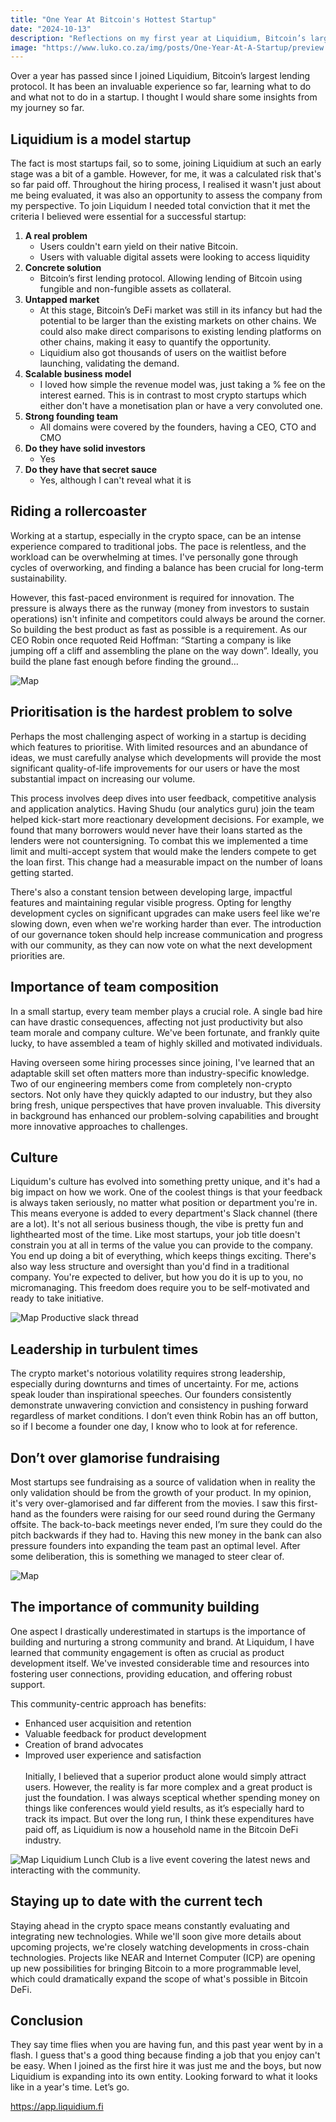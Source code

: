 ```yaml
---
title: "One Year At Bitcoin's Hottest Startup"
date: "2024-10-13"
description: "Reflections on my first year at Liquidium, Bitcoin’s largest lending protocol."
image: "https://www.luko.co.za/img/posts/One-Year-At-A-Startup/preview.webp"
---
```


Over a year has passed since I joined Liquidium, Bitcoin’s largest lending protocol. It has been an invaluable experience so far, learning what to do and what not to do in a startup. I thought I would share some insights from my journey so far.

## Liquidium is a model startup

The fact is most startups fail, so to some, joining Liquidium at such an early stage was a bit of a gamble. However, for me, it was a calculated risk that's so far paid off. Throughout the hiring process, I realised it wasn't just about me being evaluated, it was also an opportunity to assess the company from my perspective. To join Liquidum I needed total conviction that it met the criteria I believed were essential for a successful startup:

1. **A real problem**
   - Users couldn't earn yield on their native Bitcoin. 
   - Users with valuable digital assets were looking to access liquidity
2. **Concrete solution**
   - Bitcoin’s first lending protocol. Allowing lending of Bitcoin using fungible and non-fungible assets as collateral.
3. **Untapped market** 
   - At this stage, Bitcoin’s DeFi market was still in its infancy but had the potential to be larger than the existing markets on other chains. We could also make direct comparisons to existing lending platforms on other chains, making it easy to quantify the opportunity.
   - Liquidium also got thousands of users on the waitlist before launching, validating the demand.
4. **Scalable business model**
   - I loved how simple the revenue model was, just taking a % fee on the interest earned. This is in contrast to most crypto startups which either don't have a monetisation plan or have a very convoluted one.
5. **Strong founding team**
   - All domains were covered by the founders, having a CEO, CTO and CMO
6. **Do they have solid investors**
   - Yes
7. **Do they have that secret sauce**
   - Yes, although I can't reveal what it is

## Riding a rollercoaster
Working at a startup, especially in the crypto space, can be an intense experience compared to traditional jobs. The pace is relentless, and the workload can be overwhelming at times. I've personally gone through cycles of overworking, and finding a balance has been crucial for long-term sustainability.

However, this fast-paced environment is required for innovation. The pressure is always there as the runway (money from investors to sustain operations) isn't infinite and competitors could always be around the corner. So building the best product as fast as possible is a requirement. As our CEO Robin once requoted Reid Hoffman: “Starting a company is like jumping off a cliff and assembling the plane on the way down”. Ideally, you build the plane fast enough before finding the ground…

![Map](/img/posts/One-Year-At-A-Startup/plane.gif)

## Prioritisation is the hardest problem to solve

Perhaps the most challenging aspect of working in a startup is deciding which features to prioritise. With limited resources and an abundance of ideas, we must carefully analyse which developments will provide the most significant quality-of-life improvements for our users or have the most substantial impact on increasing our volume.

This process involves deep dives into user feedback, competitive analysis and application analytics. Having Shudu (our analytics guru) join the team helped kick-start more reactionary development decisions. For example, we found that many borrowers would never have their loans started as the lenders were not countersigning. To combat this we implemented a time limit and multi-accept system that would make the lenders compete to get the loan first. This change had a measurable impact on the number of loans getting started.

There's also a constant tension between developing large, impactful features and maintaining regular visible progress. Opting for lengthy development cycles on significant upgrades can make users feel like we're slowing down, even when we're working harder than ever. The introduction of our governance token should help increase communication and progress with our community, as they can now vote on what the next development priorities are.

## Importance of team composition
In a small startup, every team member plays a crucial role. A single bad hire can have drastic consequences, affecting not just productivity but also team morale and company culture. We've been fortunate, and frankly quite lucky, to have assembled a team of highly skilled and motivated individuals.

Having overseen some hiring processes since joining, I've learned that an adaptable skill set often matters more than industry-specific knowledge. Two of our engineering members come from completely non-crypto sectors. Not only have they quickly adapted to our industry, but they also bring fresh, unique perspectives that have proven invaluable. This diversity in background has enhanced our problem-solving capabilities and brought more innovative approaches to challenges.

## Culture
Liquidum's culture has evolved into something pretty unique, and it's had a big impact on how we work. One of the coolest things is that your feedback is always taken seriously, no matter what position or department you're in. This means everyone is added to every department's Slack channel (there are a lot). It's not all serious business though, the vibe is pretty fun and lighthearted most of the time. Like most startups, your job title doesn't constrain you at all in terms of the value you can provide to the company. You end up doing a bit of everything, which keeps things exciting. There's also way less structure and oversight than you'd find in a traditional company. You're expected to deliver, but how you do it is up to you, no micromanaging. This freedom does require you to be self-motivated and ready to take initiative.

![Map](/img/posts/One-Year-At-A-Startup/slack.webp) Productive slack thread

## Leadership in turbulent times
The crypto market's notorious volatility requires strong leadership, especially during downturns and times of uncertainty. For me, actions speak louder than inspirational speeches. Our founders consistently demonstrate unwavering conviction and consistency in pushing forward regardless of market conditions. I don’t even think Robin has an off button, so if I become a founder one day, I know who to look at for reference.

## Don’t over glamorise fundraising
Most startups see fundraising as a source of validation when in reality the only validation should be from the growth of your product. In my opinion, it's very over-glamorised and far different from the movies. I saw this first-hand as the founders were raising for our seed round during the Germany offsite. The back-to-back meetings never ended, I’m sure they could do the pitch backwards if they had to. Having this new money in the bank can also pressure founders into expanding the team past an optimal level. After some deliberation, this is something we managed to steer clear of.

![Map](/img/posts/One-Year-At-A-Startup/seed.webp)

## The importance of community building
One aspect I drastically underestimated in startups is the importance of building and nurturing a strong community and brand. At Liquidum, I have learned that community engagement is often as crucial as product development itself. We've invested considerable time and resources into fostering user connections, providing education, and offering robust support.

This community-centric approach has benefits:
- Enhanced user acquisition and retention 
- Valuable feedback for product development
- Creation of brand advocates 
- Improved user experience and satisfaction\
\
Initially, I believed that a superior product alone would simply attract users. However, the reality is far more complex and a great product is just the foundation. I was always sceptical whether spending money on things like conferences would yield results, as it’s especially hard to track its impact. But over the long run, I think these expenditures have paid off, as Liquidium is now a household name in the Bitcoin DeFi industry.

![Map](/img/posts/One-Year-At-A-Startup/lunch-club.webp) Liquidium Lunch Club is a live event covering the latest news and interacting with the community.

## Staying up to date with the current tech
Staying ahead in the crypto space means constantly evaluating and integrating new technologies. While we'll soon give more details about upcoming projects, we're closely watching developments in cross-chain technologies. Projects like NEAR and Internet Computer (ICP) are opening up new possibilities for bringing Bitcoin to a more programmable level, which could dramatically expand the scope of what's possible in Bitcoin DeFi.

## Conclusion

They say time flies when you are having fun, and this past year went by in a flash. I guess that's a good thing because finding a job that you enjoy can't be easy. When I joined as the first hire it was just me and the boys, but now Liquidium is expanding into its own entity. Looking forward to what it looks like in a year's time. Let’s go.

<https://app.liquidium.fi>
